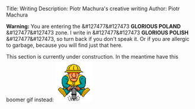 Title:        Writing
Description:  Piotr Machura's creative writing
Author:       Piotr Machura

**Warning:**
You are entering the &#127477&#127473 **GLORIOUS POLAND** &#127477&#127473 zone. I write in &#127477&#127473 **GLORIOUS
POLISH** &#127477&#127473, so turn back if you don't speak it. Or if you are allergic to garbage, because you will find
just that here.

This section is currently under construction. In the meantime have this boomer gif instead:
![Boomer under construction gif](./under_construction.gif)
